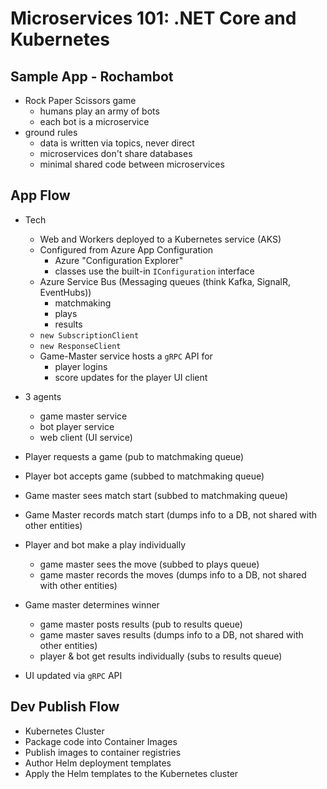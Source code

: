 # Microservices 101: .NET Core and Kubernetes

## Sample App - Rochambot

- Rock Paper Scissors game
    - humans play an army of bots
    - each bot is a microservice
- ground rules
    - data is written via topics, never direct
    - microservices don't share databases
    - minimal shared code between microservices

## App Flow

- Tech
    - Web and Workers deployed to a Kubernetes service (AKS)
    - Configured from Azure App Configuration
        - Azure "Configuration Explorer"
        - classes use the built-in `IConfiguration` interface
    - Azure Service Bus (Messaging queues (think Kafka, SignalR, EventHubs))
        - matchmaking
        - plays
        - results
    - `new SubscriptionClient`
    - `new ResponseClient`
    - Game-Master service hosts a `gRPC` API for
        - player logins
        - score updates for the player UI client

- 3 agents
    - game master service
    - bot player service
    - web client (UI service)
- Player requests a game (pub to matchmaking queue)
- Player bot accepts game (subbed to matchmaking queue)
- Game master sees match start (subbed to matchmaking queue)
- Game Master records match start (dumps info to a DB, not shared with other entities)
- Player and bot make a play individually
    - game master sees the move (subbed to plays queue)
    - game master records the moves (dumps info to a DB, not shared with other entities)
- Game master determines winner
    - game master posts results (pub to results queue)
    - game master saves results (dumps info to a DB, not shared with other entities)
    - player & bot get results individually (subs to results queue)
- UI updated via `gRPC` API

## Dev Publish Flow

- Kubernetes Cluster
- Package code into Container Images
- Publish images to container registries
- Author Helm deployment templates
- Apply the Helm templates to the Kubernetes cluster
